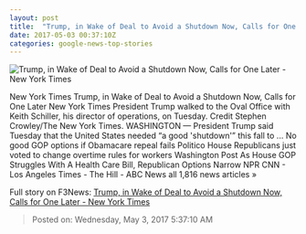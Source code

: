 ```yaml
---
layout: post
title:  "Trump, in Wake of Deal to Avoid a Shutdown Now, Calls for One Later - New York Times"
date: 2017-05-03 00:37:10Z
categories: google-news-top-stories
---
```


![Trump, in Wake of Deal to Avoid a Shutdown Now, Calls for One Later - New York Times](https://static01.nyt.com/images/2017/05/03/us/03shutdown1/03shutdown1-facebookJumbo.jpg)

New York Times Trump, in Wake of Deal to Avoid a Shutdown Now, Calls for One Later New York Times President Trump walked to the Oval Office with Keith Schiller, his director of operations, on Tuesday. Credit Stephen Crowley/The New York Times. WASHINGTON — President Trump said Tuesday that the United States needed “a good 'shutdown'” this fall to ... No good GOP options if Obamacare repeal fails Politico House Republicans just voted to change overtime rules for workers Washington Post As House GOP Struggles With A Health Care Bill, Republican Options Narrow NPR CNN - Los Angeles Times - The Hill - ABC News all 1,816 news articles »


Full story on F3News: [Trump, in Wake of Deal to Avoid a Shutdown Now, Calls for One Later - New York Times](http://www.f3nws.com/n/NNVyMF)

> Posted on: Wednesday, May 3, 2017 5:37:10 AM
